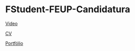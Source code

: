 # FStudent-FEUP-Candidatura

[Video](https://github.com/JoaoPedroPass0s/FStudent-FEUP-Candidatura/blob/main/FS%20FEUP%20Candidatura.mp4)

[CV](https://github.com/JoaoPedroPass0s/FStudent-FEUP-Candidatura/blob/main/CV.pdf)

[Portfólio](https://joaopedropass0s.github.io/Portfolio/indexPT.html)

